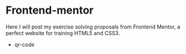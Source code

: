# Frontend-mentor
Here I will post my exercise solving proposals from Frontend Mentor, a perfect website for training HTML5 and CSS3.

- qr-code
